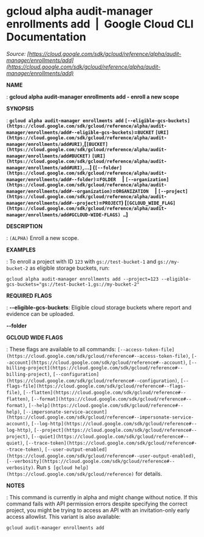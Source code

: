 # gcloud alpha audit-manager enrollments add  |  Google Cloud CLI Documentation

*Source: [https://cloud.google.com/sdk/gcloud/reference/alpha/audit-manager/enrollments/add](https://cloud.google.com/sdk/gcloud/reference/alpha/audit-manager/enrollments/add)*

**NAME**

: **gcloud alpha audit-manager enrollments add - enroll a new scope**

**SYNOPSIS**

: **`gcloud alpha audit-manager enrollments add` `[--eligible-gcs-buckets](https://cloud.google.com/sdk/gcloud/reference/alpha/audit-manager/enrollments/add#--eligible-gcs-buckets)`=`BUCKET` `[URI](https://cloud.google.com/sdk/gcloud/reference/alpha/audit-manager/enrollments/add#URI)`,[`[BUCKET](https://cloud.google.com/sdk/gcloud/reference/alpha/audit-manager/enrollments/add#BUCKET)` `[URI](https://cloud.google.com/sdk/gcloud/reference/alpha/audit-manager/enrollments/add#URI)`,…] (`[--folder](https://cloud.google.com/sdk/gcloud/reference/alpha/audit-manager/enrollments/add#--folder)`=`FOLDER`     | `[--organization](https://cloud.google.com/sdk/gcloud/reference/alpha/audit-manager/enrollments/add#--organization)`=`ORGANIZATION`     | `[--project](https://cloud.google.com/sdk/gcloud/reference/alpha/audit-manager/enrollments/add#--project)`=`PROJECT`) [`[GCLOUD_WIDE_FLAG](https://cloud.google.com/sdk/gcloud/reference/alpha/audit-manager/enrollments/add#GCLOUD-WIDE-FLAGS) …`]**

**DESCRIPTION**

: `(ALPHA)` Enroll a new scope.

**EXAMPLES**

: To enroll a project with ID `123` with
`gs://test-bucket-1` and `gs://my-bucket-2` as eligible
storage buckets, run:

```
gcloud alpha audit-manager enrollments add --project=123 --eligible-gcs-buckets="gs://test-bucket-1,gs://my-bucket-2"
```

**REQUIRED FLAGS**

: **--eligible-gcs-buckets**:
Eligible cloud storage buckets where report and evidence can be uploaded.

**--folder**

**GCLOUD WIDE FLAGS**

: These flags are available to all commands: `[--access-token-file](https://cloud.google.com/sdk/gcloud/reference#--access-token-file)`,
`[--account](https://cloud.google.com/sdk/gcloud/reference#--account)`, `[--billing-project](https://cloud.google.com/sdk/gcloud/reference#--billing-project)`,
`[--configuration](https://cloud.google.com/sdk/gcloud/reference#--configuration)`,
`[--flags-file](https://cloud.google.com/sdk/gcloud/reference#--flags-file)`,
`[--flatten](https://cloud.google.com/sdk/gcloud/reference#--flatten)`, `[--format](https://cloud.google.com/sdk/gcloud/reference#--format)`, `[--help](https://cloud.google.com/sdk/gcloud/reference#--help)`, `[--impersonate-service-account](https://cloud.google.com/sdk/gcloud/reference#--impersonate-service-account)`,
`[--log-http](https://cloud.google.com/sdk/gcloud/reference#--log-http)`,
`[--project](https://cloud.google.com/sdk/gcloud/reference#--project)`, `[--quiet](https://cloud.google.com/sdk/gcloud/reference#--quiet)`, `[--trace-token](https://cloud.google.com/sdk/gcloud/reference#--trace-token)`, `[--user-output-enabled](https://cloud.google.com/sdk/gcloud/reference#--user-output-enabled)`,
`[--verbosity](https://cloud.google.com/sdk/gcloud/reference#--verbosity)`.
Run `$ [gcloud help](https://cloud.google.com/sdk/gcloud/reference)` for details.

**NOTES**

: This command is currently in alpha and might change without notice. If this
command fails with API permission errors despite specifying the correct project,
you might be trying to access an API with an invitation-only early access
allowlist. This variant is also available:

```
gcloud audit-manager enrollments add
```